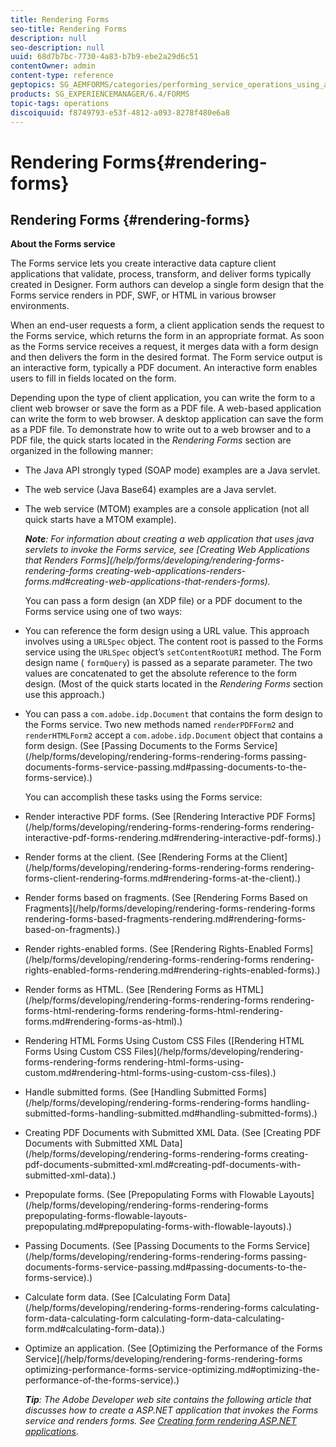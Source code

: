 ```yaml
---
title: Rendering Forms
seo-title: Rendering Forms
description: null
seo-description: null
uuid: 68d7b7bc-7730-4a83-b7b9-ebe2a29d6c51
contentOwner: admin
content-type: reference
geptopics: SG_AEMFORMS/categories/performing_service_operations_using_apis
products: SG_EXPERIENCEMANAGER/6.4/FORMS
topic-tags: operations
discoiquuid: f8749793-e53f-4812-a093-8278f480e6a8
---
```


# Rendering Forms{#rendering-forms}

## Rendering Forms {#rendering-forms}

**About the Forms service**

The Forms service lets you create interactive data capture client applications that validate, process, transform, and deliver forms typically created in Designer. Form authors can develop a single form design that the Forms service renders in PDF, SWF, or HTML in various browser environments.

When an end-user requests a form, a client application sends the request to the Forms service, which returns the form in an appropriate format. As soon as the Forms service receives a request, it merges data with a form design and then delivers the form in the desired format. The Form service output is an interactive form, typically a PDF document. An interactive form enables users to fill in fields located on the form.

Depending upon the type of client application, you can write the form to a client web browser or save the form as a PDF file. A web-based application can write the form to web browser. A desktop application can save the form as a PDF file. To demonstrate how to write out to a web browser and to a PDF file, the quick starts located in the *Rendering Forms* section are organized in the following manner:

* The Java API strongly typed (SOAP mode) examples are a Java servlet. [](/help/forms/developing/creating-web-applications-renders-forms.md)
* The web service (Java Base64) examples are a Java servlet.
* The web service (MTOM) examples are a console application (not all quick starts have a MTOM example).

  ***Note**: For information about creating a web application that uses java servlets to invoke the Forms service, see [Creating Web Applications that Renders Forms](/help/forms/developing/rendering-forms-rendering-forms creating-web-applications-renders-forms.md#creating-web-applications-that-renders-forms).*

  You can pass a form design (an XDP file) or a PDF document to the Forms service using one of two ways:

* You can reference the form design using a URL value. This approach involves using a `URLSpec` object. The content root is passed to the Forms service using the `URLSpec` object’s `setContentRootURI` method. The Form design name ( `formQuery`) is passed as a separate parameter. The two values are concatenated to get the absolute reference to the form design. (Most of the quick starts located in the *Rendering Forms* section use this approach.)
* You can pass a `com.adobe.idp.Document` that contains the form design to the Forms service. Two new methods named `renderPDFForm2` and `renderHTMLForm2` accept a `com.adobe.idp.Document` object that contains a form design. (See [Passing Documents to the Forms Service](/help/forms/developing/rendering-forms-rendering-forms passing-documents-forms-service-passing.md#passing-documents-to-the-forms-service).)

  You can accomplish these tasks using the Forms service:

* Render interactive PDF forms. (See [Rendering Interactive PDF Forms](/help/forms/developing/rendering-forms-rendering-forms rendering-interactive-pdf-forms-rendering.md#rendering-interactive-pdf-forms).)
* Render forms at the client. (See [Rendering Forms at the Client](/help/forms/developing/rendering-forms-rendering-forms rendering-forms-client-rendering-forms.md#rendering-forms-at-the-client).)
* Render forms based on fragments. (See [Rendering Forms Based on Fragments](/help/forms/developing/rendering-forms-rendering-forms rendering-forms-based-fragments-rendering.md#rendering-forms-based-on-fragments).)
* Render rights-enabled forms. (See [Rendering Rights-Enabled Forms](/help/forms/developing/rendering-forms-rendering-forms rendering-rights-enabled-forms-rendering.md#rendering-rights-enabled-forms).)
* Render forms as HTML. (See [Rendering Forms as HTML](/help/forms/developing/rendering-forms-rendering-forms rendering-forms-html-rendering-forms rendering-forms-html-rendering-forms.md#rendering-forms-as-html).)
* Rendering HTML Forms Using Custom CSS Files ([Rendering HTML Forms Using Custom CSS Files](/help/forms/developing/rendering-forms-rendering-forms rendering-html-forms-using-custom.md#rendering-html-forms-using-custom-css-files).)
* Handle submitted forms. (See [Handling Submitted Forms](/help/forms/developing/rendering-forms-rendering-forms handling-submitted-forms-handling-submitted.md#handling-submitted-forms).)
* Creating PDF Documents with Submitted XML Data. (See [Creating PDF Documents with Submitted XML Data](/help/forms/developing/rendering-forms-rendering-forms creating-pdf-documents-submitted-xml.md#creating-pdf-documents-with-submitted-xml-data).)
* Prepopulate forms. (See [Prepopulating Forms with Flowable Layouts](/help/forms/developing/rendering-forms-rendering-forms prepopulating-forms-flowable-layouts-prepopulating.md#prepopulating-forms-with-flowable-layouts).)
* Passing Documents. (See [Passing Documents to the Forms Service](/help/forms/developing/rendering-forms-rendering-forms passing-documents-forms-service-passing.md#passing-documents-to-the-forms-service).)
* Calculate form data. (See [Calculating Form Data](/help/forms/developing/rendering-forms-rendering-forms calculating-form-data-calculating-form calculating-form-data-calculating-form.md#calculating-form-data).)
* Optimize an application. (See [Optimizing the Performance of the Forms Service](/help/forms/developing/rendering-forms-rendering-forms optimizing-performance-forms-service-optimizing.md#optimizing-the-performance-of-the-forms-service).)

  ***Tip**: The Adobe Developer web site contains the following article that discusses how to create a ASP.NET application that invokes the Forms service and renders forms. See [Creating form rendering ASP.NET applications](https://www.adobe.com/devnet/livecycle/articles/asp_net.html).*

